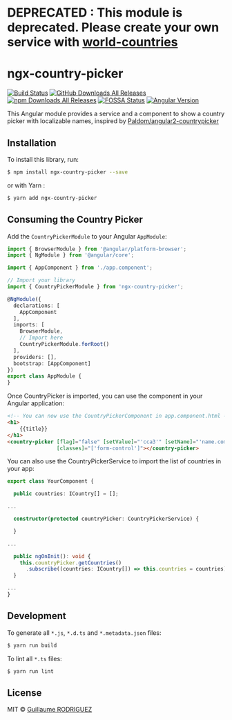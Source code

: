 # DEPRECATED : This module is deprecated. Please create your own service with [world-countries](https://www.npmjs.com/package/world-countries)

# ngx-country-picker

[![Build Status](https://travis-ci.org/guillaume-ro-fr/ngx-country-picker.svg?branch=master)](https://travis-ci.org/guillaume-ro-fr/ngx-country-picker)
[![GitHub Downloads All Releases](https://img.shields.io/github/downloads/guillaume-ro-fr/ngx-country-picker/total.svg)](https://github.com/guillaume-ro-fr/ngx-country-picker)
[![npm Downloads All Releases](https://img.shields.io/npm/dw/ngx-country-picker.svg)](https://www.npmjs.com/package/ngx-country-picker)
[![FOSSA Status](https://app.fossa.io/api/projects/git%2Bgithub.com%2Fguillaume-ro-fr%2Fngx-country-picker.svg?type=shield)](https://app.fossa.io/projects/git%2Bgithub.com%2Fguillaume-ro-fr%2Fngx-country-picker?ref=badge_shield)
[![Angular Version](https://img.shields.io/badge/Angular-%3E%3D12%20%3C16-brightgreen)](https://angular.io/)

This Angular module provides a service and a component to show a country picker with localizable names, inspired
by [Paldom/angular2-countrypicker](https://github.com/Paldom/angular2-countrypicker)

## Installation

To install this library, run:

```bash
$ npm install ngx-country-picker --save
```

or with Yarn :

```bash
$ yarn add ngx-country-picker
```

## Consuming the Country Picker

Add the `CountryPickerModule` to your Angular `AppModule`:

```typescript
import { BrowserModule } from '@angular/platform-browser';
import { NgModule } from '@angular/core';

import { AppComponent } from './app.component';

// Import your library
import { CountryPickerModule } from 'ngx-country-picker';

@NgModule({
  declarations: [
    AppComponent
  ],
  imports: [
    BrowserModule,
    // Import here
    CountryPickerModule.forRoot()
  ],
  providers: [],
  bootstrap: [AppComponent]
})
export class AppModule {
}
```

Once CountryPicker is imported, you can use the component in your Angular application:

```html
<!-- You can now use the CountryPickerComponent in app.component.html -->
<h1>
    {{title}}
</h1>
<country-picker [flag]="false" [setValue]="'cca3'" [setName]="'name.common'"
                [classes]="['form-control']"></country-picker>
```

You can also use the CountryPickerService to import the list of countries in your app:

```typescript
export class YourComponent {

  public countries: ICountry[] = [];

...

  constructor(protected countryPicker: CountryPickerService) {

  }

...

  public ngOnInit(): void {
    this.countryPicker.getCountries()
      .subscribe((countries: ICountry[]) => this.countries = countries);
  }

...
}
```

## Development

To generate all `*.js`, `*.d.ts` and `*.metadata.json` files:

```bash
$ yarn run build
```

To lint all `*.ts` files:

```bash
$ yarn run lint
```

## License

MIT © [Guillaume RODRIGUEZ](https://github.com/guillaume-ro-fr)
